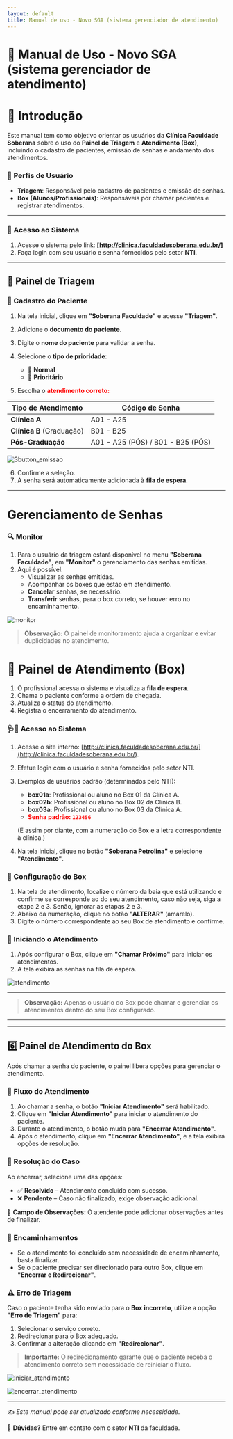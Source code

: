 ```yaml
---
layout: default
title: Manual de uso - Novo SGA (sistema gerenciador de atendimento)
---
```


# 📖 Manual de Uso - Novo SGA (sistema gerenciador de atendimento)  

# 🏥 Introdução  
Este manual tem como objetivo orientar os usuários da **Clínica Faculdade Soberana** sobre o uso do **Painel de Triagem** e **Atendimento (Box)**, incluindo o cadastro de pacientes, emissão de senhas e andamento dos atendimentos.  

### 👥 Perfis de Usuário  
- **Triagem**: Responsável pelo cadastro de pacientes e emissão de senhas.  
- **Box (Alunos/Profissionais)**: Responsáveis por chamar pacientes e registrar atendimentos.  

---

### 🔑 Acesso ao Sistema  
1. Acesse o sistema pelo link: **[http://clinica.faculdadesoberana.edu.br/]**
2. Faça login com seu usuário e senha fornecidos pelo setor **NTI**.  


---

## 📝 Painel de Triagem  
### 📌 Cadastro do Paciente  
1. Na tela inicial, clique em **"Soberana Faculdade"** e acesse **"Triagem"**.  
2. Adicione o **documento do paciente**.  
3. Digite o **nome do paciente** para validar a senha.  
4. Selecione o **tipo de prioridade**:  
   - 🔵 **Normal**  
   - 🔴 **Prioritário**
  
  
  
5. Escolha o <span style="color: red;"> **atendimento correto:** </span>

| Tipo de Atendimento | Código de Senha |
|--------------------|----------------|
| **Clínica A**     | A01 - A25       |
| **Clínica B** (Graduação) | B01 - B25       |
| **Pós-Graduação** | A01 - A25 (PÓS) / B01 - B25 (PÓS) |

![3button_emissao](https://hackmd.io/_uploads/H1UxPeAoyl.png)


6. Confirme a seleção.  
7. A senha será automaticamente adicionada à **fila de espera**.  



---

#  Gerenciamento de Senhas  

### 🔍 Monitor  

1. Para o usuário da triagem estará disponível no menu **"Soberana Faculdade"**, em **"Monitor"** o gerenciamento das senhas emitidas.  
2. Aqui é possível:  
   - Visualizar as senhas emitidas.  
   - Acompanhar os boxes que estão em atendimento.  
   - **Cancelar** senhas, se necessário.  
   -  **Transferir** senhas, para o box correto, se houver erro no encaminhamento.  



![monitor](https://hackmd.io/_uploads/BygMe7l0sJl.png)
> **Observação:** O painel de monitoramento ajuda a organizar e evitar duplicidades no atendimento.  


# 📢 Painel de Atendimento (Box)  
1. O profissional acessa o sistema e visualiza a **fila de espera**.  
2. Chama o paciente conforme a ordem de chegada.  
3. Atualiza o status do atendimento.  
4. Registra o encerramento do atendimento.  


### 🩺📌 Acesso ao Sistema  
1. Acesse o site interno: [http://clinica.faculdadesoberana.edu.br/](http://clinica.faculdadesoberana.edu.br/).  
2. Efetue login com o usuário e senha fornecidos pelo setor NTI.  
3. Exemplos de usuários padrão (determinados pelo NTI):  
   - **box01a**: Profissional ou aluno no Box 01 da Clínica A.  
   - **box02b**: Profissional ou aluno no Box 02 da Clínica B.  
   - **box03a**: Profissional ou aluno no Box 03 da Clínica A.  
   -  <span style="color: red;">**Senha padrão: `123456`**  </span>

 
   (E assim por diante, com a numeração do Box e a letra correspondente à clínica.) 
4. Na tela inicial, clique no botão **"Soberana Petrolina"** e selecione **"Atendimento"**.  

### 📌 Configuração do Box  
1. Na tela de atendimento, localize o número da baia que está utilizando e confirme se corresponde ao do seu atendimento, caso não seja, siga a etapa 2 e 3. Senão, ignorar as etapas 2 e 3.  
2. Abaixo da numeração, clique no botão **"ALTERAR"** (amarelo).  
3. Digite o número correspondente ao seu Box de atendimento e confirme.  

### 📌 Iniciando o Atendimento  
1. Após configurar o Box, clique em **"Chamar Próximo"** para iniciar os atendimentos.  
2. A tela exibirá as senhas na fila de espera.  

![atendimento](https://hackmd.io/_uploads/BJEFUlAike.png)


---
> **Observação:** Apenas o usuário do Box pode chamar e gerenciar os atendimentos dentro do seu Box configurado.  

---

---

## 6️⃣ Painel de Atendimento do Box  

Após chamar a senha do paciente, o painel libera opções para gerenciar o atendimento.  

### 📌 Fluxo do Atendimento  
1. Ao chamar a senha, o botão **"Iniciar Atendimento"** será habilitado.  
2. Clique em **"Iniciar Atendimento"** para iniciar o atendimento do paciente.  
3. Durante o atendimento, o botão muda para **"Encerrar Atendimento"**.  
4. Após o atendimento, clique em **"Encerrar Atendimento"**, e a tela exibirá opções de resolução.  

### 📌 Resolução do Caso  
Ao encerrar, selecione uma das opções:  
- ✅ **Resolvido** – Atendimento concluído com sucesso.  
- ❌ **Pendente** – Caso não finalizado, exige observação adicional.  

📝 **Campo de Observações:** O atendente pode adicionar observações antes de finalizar.  

### 📌 Encaminhamentos  
- Se o atendimento foi concluído sem necessidade de encaminhamento, basta finalizar.  
- Se o paciente precisar ser direcionado para outro Box, clique em **"Encerrar e Redirecionar"**.  

### ⚠️ Erro de Triagem  
Caso o paciente tenha sido enviado para o **Box incorreto**, utilize a opção **"Erro de Triagem"** para:  
1. Selecionar o serviço correto.  
2. Redirecionar para o Box adequado.  
3. Confirmar a alteração clicando em **"Redirecionar"**.  

> **Importante:** O redirecionamento garante que o paciente receba o atendimento correto sem necessidade de reiniciar o fluxo.  

![iniciar_atendimento](https://hackmd.io/_uploads/rkUNVk12yl.png)

![encerrar_atendimento](https://hackmd.io/_uploads/SyJrNkynyg.png)



---


✍️ *Este manual pode ser atualizado conforme necessidade.*  

📌 **Dúvidas?** Entre em contato com o setor **NTI** da faculdade.  
